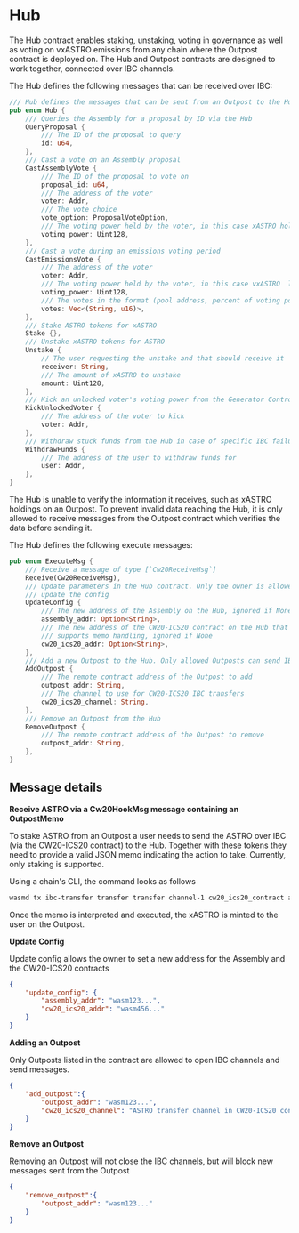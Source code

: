 # Hub

The Hub contract enables staking, unstaking, voting in governance as well as voting on vxASTRO emissions from any chain where the Outpost contract is deployed on. The Hub and Outpost contracts are designed to work together, connected over IBC channels.

The Hub defines the following messages that can be received over IBC:

```rust
/// Hub defines the messages that can be sent from an Outpost to the Hub
pub enum Hub {
    /// Queries the Assembly for a proposal by ID via the Hub
    QueryProposal {
        /// The ID of the proposal to query
        id: u64,
    },
    /// Cast a vote on an Assembly proposal
    CastAssemblyVote {
        /// The ID of the proposal to vote on
        proposal_id: u64,
        /// The address of the voter
        voter: Addr,
        /// The vote choice
        vote_option: ProposalVoteOption,
        /// The voting power held by the voter, in this case xASTRO holdings
        voting_power: Uint128,
    },
    /// Cast a vote during an emissions voting period
    CastEmissionsVote {
        /// The address of the voter
        voter: Addr,
        /// The voting power held by the voter, in this case vxASTRO  lite holdings
        voting_power: Uint128,
        /// The votes in the format (pool address, percent of voting power)
        votes: Vec<(String, u16)>,
    },
    /// Stake ASTRO tokens for xASTRO
    Stake {},
    /// Unstake xASTRO tokens for ASTRO
    Unstake {
        // The user requesting the unstake and that should receive it
        receiver: String,
        /// The amount of xASTRO to unstake
        amount: Uint128,
    },
    /// Kick an unlocked voter's voting power from the Generator Controller lite
    KickUnlockedVoter {
        /// The address of the voter to kick
        voter: Addr,
    },
    /// Withdraw stuck funds from the Hub in case of specific IBC failures
    WithdrawFunds {
        /// The address of the user to withdraw funds for
        user: Addr,
    },
}
```

The Hub is unable to verify the information it receives, such as xASTRO holdings on an Outpost. To prevent invalid data reaching the Hub, it is only allowed to receive messages from the Outpost contract which verifies the data before sending it.

The Hub defines the following execute messages:

```rust
pub enum ExecuteMsg {
    /// Receive a message of type [`Cw20ReceiveMsg`]
    Receive(Cw20ReceiveMsg),
    /// Update parameters in the Hub contract. Only the owner is allowed to
    /// update the config
    UpdateConfig {
        /// The new address of the Assembly on the Hub, ignored if None
        assembly_addr: Option<String>,
        /// The new address of the CW20-ICS20 contract on the Hub that
        /// supports memo handling, ignored if None
        cw20_ics20_addr: Option<String>,
    },
    /// Add a new Outpost to the Hub. Only allowed Outposts can send IBC messages
    AddOutpost {
        /// The remote contract address of the Outpost to add
        outpost_addr: String,
        /// The channel to use for CW20-ICS20 IBC transfers
        cw20_ics20_channel: String,
    },
    /// Remove an Outpost from the Hub
    RemoveOutpost {
        /// The remote contract address of the Outpost to remove
        outpost_addr: String,
    },
}
```

## Message details

**Receive ASTRO via a Cw20HookMsg message containing an OutpostMemo**

To stake ASTRO from an Outpost a user needs to send the ASTRO over IBC (via the CW20-ICS20 contract) to the Hub. Together with these tokens they need to provide a valid JSON memo indicating the action to take. Currently, only staking is supported.

Using a chain's CLI, the command looks as follows

```bash
wasmd tx ibc-transfer transfer transfer channel-1 cw20_ics20_contract address 2000ibc/81A0618D89A81E830D4D670650E674770DEFFE344DCE3EDF3F62A9E3A506C0B4 -- --from user --memo '{"stake": {}}'
```

Once the memo is interpreted and executed, the xASTRO is minted to the user on the Outpost.

**Update Config**

Update config allows the owner to set a new address for the Assembly and the CW20-ICS20 contracts

```json
{
    "update_config": {
        "assembly_addr": "wasm123...",
        "cw20_ics20_addr": "wasm456..."
    }
}
```

**Adding an Outpost**

Only Outposts listed in the contract are allowed to open IBC channels and send messages.

```json
{
    "add_outpost":{
        "outpost_addr": "wasm123...", 
        "cw20_ics20_channel": "ASTRO transfer channel in CW20-ICS20 contract"
    }
}
```

**Remove an Outpost**

Removing an Outpost will not close the IBC channels, but will block new messages sent from the Outpost

```json
{
    "remove_outpost":{
        "outpost_addr": "wasm123..."
    }
}
```